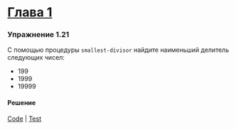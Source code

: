 # [Глава 1](./index.md#Глава-1-Построение-абстракций-с-помощью-процедур)

### Упражнение 1.21
С помощью процедуры `smallest-divisor` найдите наименьший делитель следующих чисел:
- 199
- 1999
- 19999

#### Решение
[Code](../src/sicp/chapter01/1_21.clj) | [Test](../test/sicp/chapter01/1_21_test.clj)
